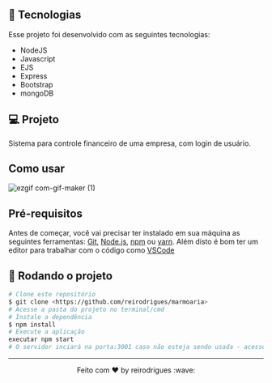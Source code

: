 ## 🚀 Tecnologias

Esse projeto foi desenvolvido com as seguintes tecnologias:

- NodeJS
- Javascript
- EJS
- Express
- Bootstrap
- mongoDB

## 💻 Projeto

Sistema para controle financeiro de uma empresa, com login de usuário.

## Como usar

![ezgif com-gif-maker (1)](https://user-images.githubusercontent.com/103211492/191586514-e6ce151f-8343-4342-9b1d-0106a4b6d652.gif)

## Pré-requisitos

Antes de começar, você vai precisar ter instalado em sua máquina as seguintes ferramentas:
[Git](https://git-scm.com), [Node.js](https://nodejs.org/en/), [npm](https://www.npmjs.com/get-npm) ou [yarn](https://classic.yarnpkg.com/en/docs/install/#windows-stable).
Além disto é bom ter um editor para trabalhar com o código como [VSCode](https://code.visualstudio.com/)

## 🎲 Rodando o projeto

```bash
# Clone este repositório
$ git clone <https://github.com/reirodrigues/marmoaria>
# Acesse a pasta do projeto no terminal/cmd
# Instale a dependência
$ npm install
# Execute a aplicação
executar npm start
# O servidor inciará na porta:3001 caso não esteja sendo usada - acesse <http://localhost:3001>
```

---

<p align="center">Feito com ♥ by reirodrigues :wave:</p>
